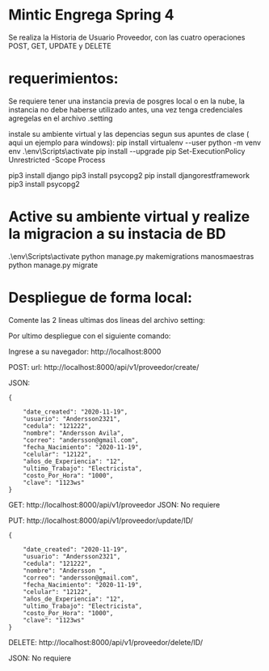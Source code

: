 # Mintic Engrega Spring 4
 Se realiza la Historia de Usuario Proveedor, con las cuatro operaciones POST, GET, UPDATE y DELETE
# requerimientos: 
Se requiere tener una instancia previa de posgres local o en la nube, la instancia 
no debe haberse utilizado antes, una vez tenga credenciales agregelas en el archivo .setting 


instale su ambiente virtual y las depencias segun sus apuntes de clase ( aqui un ejemplo para windows):
pip install virtualenv --user
python -m  venv env
 .\env\Scripts\activate
pip install --upgrade pip
Set-ExecutionPolicy Unrestricted -Scope Process

pip3 install django
pip3 install psycopg2
pip install djangorestframework
pip3 install psycopg2 

# Active su ambiente virtual y realize la migracion a su instacia de BD

.\env\Scripts\activate 
python manage.py makemigrations manosmaestras
python  manage.py  migrate


# Despliegue de forma local:
Comente las 2 lineas ultimas dos lineas del archivo setting:
<!--import django_heroku-->
<!--django_heroku.settings(locals())-->
Por ultimo despliegue con el siguiente comando:
 <!--python .\manage.py runserver-->
 Ingrese a su navegador: http://localhost:8000
 
POST:
url:              http://localhost:8000/api/v1/proveedor/create/

JSON:


    {
 
        "date_created": "2020-11-19",
        "usuario": "Andersson2321",
        "cedula": "121222",
        "nombre": "Andersson Avila",
        "correo": "andersson@gmail.com",
        "fecha_Nacimiento": "2020-11-19",
        "celular": "12122",
        "años_de_Experiencia": "12",
        "ultimo_Trabajo": "Electricista",
        "costo_Por_Hora": "1000",
        "clave": "1123ws"
    }

GET:             http://localhost:8000/api/v1/proveedor
JSON: No requiere


PUT:             http://localhost:8000/api/v1/proveedor/update/ID/



    {

        "date_created": "2020-11-19",
        "usuario": "Andersson2321",
        "cedula": "121222",
        "nombre": "Andersson ",
        "correo": "andersson@gmail.com",
        "fecha_Nacimiento": "2020-11-19",
        "celular": "12122",
        "años_de_Experiencia": "12",
        "ultimo_Trabajo": "Electricista",
        "costo_Por_Hora": "1000",
        "clave": "1123ws"
    }
DELETE:          http://localhost:8000/api/v1/proveedor/delete/ID/

JSON: No requiere


